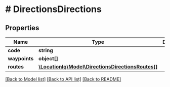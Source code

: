 # # DirectionsDirections

## Properties

Name | Type | Description | Notes
------------ | ------------- | ------------- | -------------
**code** | **string** |  | [optional] 
**waypoints** | **object[]** |  | [optional] 
**routes** | [**\LocationIq\Model\DirectionsDirectionsRoutes[]**](DirectionsDirectionsRoutes.md) |  | [optional] 

[[Back to Model list]](../../README.md#documentation-for-models) [[Back to API list]](../../README.md#documentation-for-api-endpoints) [[Back to README]](../../README.md)


